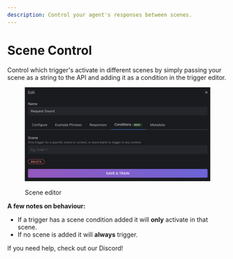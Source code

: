 ```yaml
---
description: Control your agent's responses between scenes.
---
```


# Scene Control

Control which trigger's activate in different scenes by simply passing your scene as a string to the API and adding it as a condition in the trigger editor.

<figure><img src="../../.gitbook/assets/Screenshot 2022-10-05 at 17.45.06.png" alt=""><figcaption><p>Scene editor</p></figcaption></figure>

**A few notes on behaviour:**

* If a trigger has a scene condition added it will **only** activate in that scene.
* If no scene is added it will **always** trigger.

If you need help, check out our Discord!&#x20;
